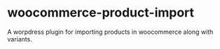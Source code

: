 # woocommerce-product-import
A worpdress plugin for importing products in woocommerce along with variants.
